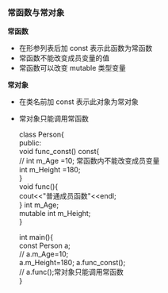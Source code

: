 ### 常函数与常对象

**常函数**

- 在形参列表后加 const 表示此函数为常函数
- 常函数不能改变成员变量的值
- 常函数可以改变 mutable 类型变量

**常对象**

- 在类名前加 const 表示此对象为常对象
- 常对象只能调用常函数

	class Person{	   
	public:   
	    void func_const() const{   
			// int m_Age =10;   常函数内不能改变成员变量    
			int m_Height =180;   
		}     
		void func(){     
		cout<<"普通成员函数"<<endl;     
		}
		int m_Age;   
		mutable int m_Height;   
	}      
	
	int main(){    
	const Person a;   
	// a.m_Age=10;     
	a.m_Height=180;
	a.func_const();    
	// a.func();常对象只能调用常函数    
	}
	
